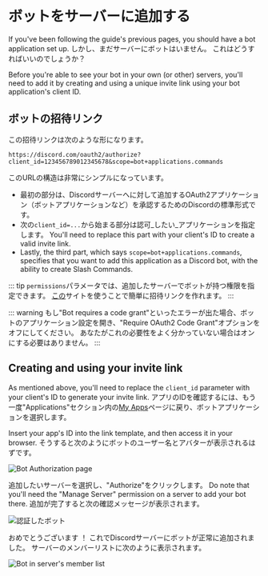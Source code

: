 # ボットをサーバーに追加する

If you've been following the guide's previous pages, you should have a bot application set up. しかし、まだサーバーにボットはいません。 これはどうすればいいのでしょうか？

Before you're able to see your bot in your own (or other) servers, you'll need to add it by creating and using a unique invite link using your bot application's client ID.

## ボットの招待リンク

この招待リンクは次のような形になります。

```
https://discord.com/oauth2/authorize?client_id=123456789012345678&scope=bot+applications.commands
```

このURLの構造は非常にシンプルになっています。

* 最初の部分は、Discordサーバーへに対して追加するOAuth2アプリケーション（ボットアプリケーションなど）を承認するためのDiscordの標準形式です。
* 次の`client_id=...`から始まる部分は認可_したい_アプリケーションを指定します。 You'll need to replace this part with your client's ID to create a valid invite link.
* Lastly, the third part, which says `scope=bot+applications.commands`, specifies that you want to add this application as a Discord bot, with the ability to create Slash Commands.

::: tip
`permissions`パラメータでは、追加したサーバーでボットが持つ権限を指定できます。 [この](https://discordapi.com/permissions.html)サイトを使うことで簡単に招待リンクを作れます。
:::

::: warning
もし"Bot requires a code grant"といったエラーが出た場合、ボットのアプリケーション設定を開き、"Require OAuth2 Code Grant"オプションをオフにしてください。 あなたがこれの必要性をよく分かっていない場合はオンにする必要はありません。
:::

## Creating and using your invite link

As mentioned above, you'll need to replace the `client_id` parameter with your client's ID to generate your invite link. アプリのIDを確認するには、もう一度"Applications"セクション内の[My Apps](https://discord.com/developers/applications/me)ページに戻り、ボットアプリケーションを選択します。

Insert your app's ID into the link template, and then access it in your browser. そうすると次のようにボットのユーザー名とアバターが表示されるはずです。

![Bot Authorization page](./images/bot-auth-page.png)

追加したいサーバーを選択し、"Authorize"をクリックします。 Do note that you'll need the "Manage Server" permission on a server to add your bot there. 追加が完了すると次の確認メッセージが表示されます。

![認証したボット](./images/bot-authorized.png)

おめでとうございます ！ これでDiscordサーバーにボットが正常に追加されました。 サーバーのメンバーリストに次のように表示されます。

![Bot in server's member list](./images/bot-in-memberlist.png)
